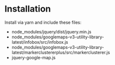 # Installation

Install via yarn and include these files:
* node_modules/jquery/dist/jquery.min.js
* node_modules/googlemaps-v3-utility-library-latest/infobox/src/infobox.js
* node_modules/googlemaps-v3-utility-library-latest/markerclustererplus/src/markerclusterer.js
* jquery-google-map.js
